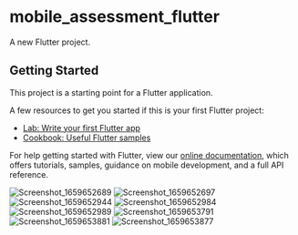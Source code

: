 # mobile_assessment_flutter

A new Flutter project.

## Getting Started

This project is a starting point for a Flutter application.

A few resources to get you started if this is your first Flutter project:

- [Lab: Write your first Flutter app](https://flutter.dev/docs/get-started/codelab)
- [Cookbook: Useful Flutter samples](https://flutter.dev/docs/cookbook)

For help getting started with Flutter, view our
[online documentation](https://flutter.dev/docs), which offers tutorials,
samples, guidance on mobile development, and a full API reference.

![Screenshot_1659652689](https://user-images.githubusercontent.com/56645984/182968636-4cb03a4d-db50-4f8e-bd0e-b823060a962f.png)
![Screenshot_1659652697](https://user-images.githubusercontent.com/56645984/182968665-b9b578e6-adb0-4dd1-8dd9-8d6eb37c6bc5.png)
![Screenshot_1659652944](https://user-images.githubusercontent.com/56645984/182968672-4ccd3e8b-cd26-48be-8ab1-ec583a919782.png)
![Screenshot_1659652984](https://user-images.githubusercontent.com/56645984/182968771-36fb6158-d5ef-4bd4-b5aa-db68719e1e9f.png)
![Screenshot_1659652989](https://user-images.githubusercontent.com/56645984/182968774-8fc13aba-3547-4461-af8d-aa00ec8a912e.png)
![Screenshot_1659653791](https://user-images.githubusercontent.com/56645984/182968956-60594e15-5179-4a27-9660-92eb472c05e9.png)
![Screenshot_1659653881](https://user-images.githubusercontent.com/56645984/182969135-d66e2431-b72d-43c6-9cb6-d0a5e19f1aa2.png)
![Screenshot_1659653877](https://user-images.githubusercontent.com/56645984/182970592-2c09a589-e29c-4747-9797-c8508a2c8092.png)
